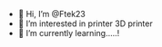 - 👋 Hi, I’m @Ftek23
- 👀 I’m interested in printer 3D printer
- 🌱 I’m currently learning.....!

<!---
Ftek23/Ftek23 is a ✨ special ✨ repository because its `README.md` (this file) appears on your GitHub profile.
You can click the Preview link to take a look at your changes.
--->
